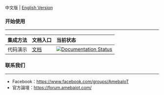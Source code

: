 中文版 | [English Version](./README_en.md)


### 开始使用
---

|集成方法|文档入口|当前状态|
|:----|:-----|:-----|
|代码演示|[文档](https://rtd-test-zh.readthedocs.io/zh_TW/latest/) | [![Documentation Status](https://readthedocs.org/projects/code-blocks/badge/?version=latest)](https://readthedocs.org/projects/rtd-test-zh/)|


### 联系我们
---

- Facebook：https://www.facebook.com/groups/AmebaIoT
- 官方論壇：https://forum.amebaiot.com/ 
